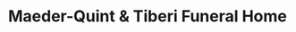 ---
title: "Maeder-Quint & Tiberi Funeral Home"
url: /columbus/maeder-quint-and-tiberi-funeral-home/
shop: funeral directors
---